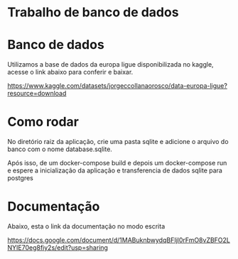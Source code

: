 # Trabalho de banco de dados

# Banco de dados

  Utilizamos a base de dados da europa ligue disponibilizada no kaggle, acesse o link abaixo para conferir e baixar.

  https://www.kaggle.com/datasets/jorgeccollanaorosco/data-europa-ligue?resource=download

# Como rodar
  No diretório raiz da aplicação, crie uma pasta sqlite e adicione o arquivo do banco com o nome database.sqlite.

  Após isso, de um docker-compose build e depois um docker-compose run e espere a inicialização da aplicação e transferencia de dados sqlite para postgres

# Documentação

Abaixo, esta o link da documentação no modo escrita

https://docs.google.com/document/d/1MABuknbwydqBFIjl0rFmO8vZBFO2LNYIE70eg8fiy2s/edit?usp=sharing
